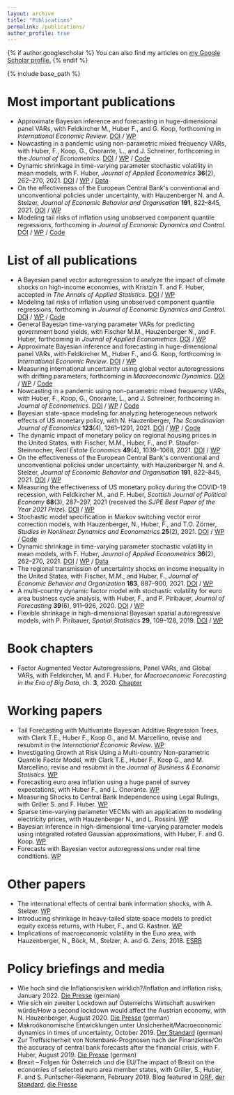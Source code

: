```yaml
---
layout: archive
title: "Publications"
permalink: /publications/
author_profile: true
---
```


{% if author.googlescholar %}
  You can also find my articles on <u><a href="{{author.googlescholar}}">my Google Scholar profile</a>.</u>
{% endif %}

{% include base_path %}

Most important publications
======
* Approximate Bayesian inference and forecasting in huge-dimensional panel VARs, with Feldkircher M., Huber F., and G. Koop, forthcoming in _International Economic Review_. [DOI](https://doi.org/10.1111/iere.12577) / [WP](https://arxiv.org/abs/2103.04944)
* Nowcasting in a pandemic using non-parametric mixed frequency VARs, with Huber, F., Koop, G., Onorante, L., and J. Schreiner, forthcoming in the _Journal of Econometrics_. [DOI](https://doi.org/10.1016/j.jeconom.2020.11.006) / [WP](https://arxiv.org/abs/2008.12706) / [Code](https://github.com/mpfarrho/mf-bavart)
* Dynamic shrinkage in time-varying parameter stochastic volatility in mean models, with F. Huber, _Journal of Applied Econometrics_ **36**(2), 262–270, 2021. [DOI](https://doi.org/10.1002/jae.2804) / [WP](https://arxiv.org/abs/2005.06851) / [Data](http://qed.econ.queensu.ca/jae/datasets/huber005/)
* On the effectiveness of the European Central Bank's conventional and unconventional policies under uncertainty, with Hauzenberger N. and A. Stelzer, _Journal of Economic Behavior and Organisation_ **191**, 822–845, 2021. [DOI](https://doi.org/10.1016/j.jebo.2021.09.041) / [WP](https://arxiv.org/abs/2011.14424)
* Modeling tail risks of inflation using unobserved component quantile regressions, forthcoming in _Journal of Economic Dynamics and Control_. [DOI](https://www.sciencedirect.com/science/article/abs/pii/S016518892200197X) / [WP](https://arxiv.org/abs/2103.03632) / [Code](https://github.com/mpfarrho/tvp-qr)

List of all publications
======
* A Bayesian panel vector autoregression to analyze the impact of climate shocks on high-income economies, with Kristzin T. and F. Huber, accepted in _The Annals of Applied Statistics_. [DOI](https://arxiv.org/abs/1804.01554) / [WP](https://arxiv.org/abs/1804.01554)
* Modeling tail risks of inflation using unobserved component quantile regressions, forthcoming in _Journal of Economic Dynamics and Control_. [DOI](https://www.sciencedirect.com/science/article/abs/pii/S016518892200197X) / [WP](https://arxiv.org/abs/2103.03632) / [Code](https://github.com/mpfarrho/tvp-qr)
* General Bayesian time-varying parameter VARs for predicting government bond yields, with Fischer M.M., Hauzenberger N., and F. Huber, forthcoming in _Journal of Applied Econometrics_. [DOI](https://arxiv.org/abs/2102.13393) / [WP](https://arxiv.org/abs/2102.13393)
* Approximate Bayesian inference and forecasting in huge-dimensional panel VARs, with Feldkircher M., Huber F., and G. Koop, forthcoming in _International Economic Review_. [DOI](https://doi.org/10.1111/iere.12577) / [WP](https://arxiv.org/abs/2103.04944)
* Measuring international uncertainty using global vector autoregressions with drifting parameters, forthcoming in _Macroeconomic Dynamics_.
  [DOI](https://doi.org/10.1017/S1365100521000663) / [WP](https://arxiv.org/abs/1908.06325) / [Code](https://github.com/mpfarrho/tvp-gvar-fsvm)
* Nowcasting in a pandemic using non-parametric mixed frequency VARs, with Huber, F., Koop, G., Onorante, L., and J. Schreiner, forthcoming in _Journal of Econometrics_. [DOI](https://doi.org/10.1016/j.jeconom.2020.11.006) / [WP](https://arxiv.org/abs/2008.12706) / [Code](https://github.com/mpfarrho/mf-bavart)
* Bayesian state-space modeling for analyzing heterogeneous network effects of US monetary policy, with N. Hauzenberger, _The Scandinavian Journal of Economics_ **123**(4), 1261–1291, 2021. [DOI](https://doi.org/10.1111/sjoe.12436) / [WP](https://arxiv.org/abs/1911.06206) / [Code](https://github.com/mpfarrho/tvp-network-panel)
* The dynamic impact of monetary policy on regional housing prices in the United States, with Fischer, M.M., Huber, F., and P. Staufer-Steinnocher, _Real Estate Economics_ **49**(4), 1039–1068, 2021. [DOI](https://doi.org/10.1111/1540-6229.12274) / [WP](https://arxiv.org/abs/1802.05870)
* On the effectiveness of the European Central Bank's conventional and unconventional policies under uncertainty, with Hauzenberger N. and A. Stelzer, _Journal of Economic Behavior and Organisation_ **191**, 822–845, 2021. [DOI](https://doi.org/10.1016/j.jebo.2021.09.041) / [WP](https://arxiv.org/abs/2011.14424)
* Measuring the effectiveness of US monetary policy during the COVID-19 recession, with Feldkircher M., and F. Huber, _Scottish Journal of Political Economy_ **68**(3), 287–297, 2021 (received the _SJPE Best Paper of the Year 2021 Prize_). [DOI](https://doi.org/10.1111/sjpe.12275) / [WP](https://arxiv.org/abs/2007.15419)
* Stochastic model specification in Markov switching vector error correction models, with Hauzenberger, N., Huber, F., and T.O. Zörner, _Studies in Nonlinear Dynamics and Econometrics_ **25**(2), 2021. [DOI](https://doi.org/10.1515/snde-2018-0069) / [WP](https://arxiv.org/abs/1807.00529) / [Code](https://www.dropbox.com/s/rk16vrnsesqtfz6/HHO2020.zip?dl=0)
* Dynamic shrinkage in time-varying parameter stochastic volatility in mean models, with F. Huber, _Journal of Applied Econometrics_ **36**(2), 262–270, 2021. [DOI](https://doi.org/10.1002/jae.2804) / [WP](https://arxiv.org/abs/2005.06851) / [Data](http://qed.econ.queensu.ca/jae/datasets/huber005/)
* The regional transmission of uncertainty shocks on income inequality in the United States, with Fischer, M.M., and Huber, F., _Journal of Economic Behavior and Organization_ **183**, 887–900, 2021. [DOI](https://doi.org/10.1016/j.jebo.2019.03.004) / [WP](https://arxiv.org/abs/1806.08278)
* A multi-country dynamic factor model with stochastic volatility for euro area business cycle analysis, with Huber, F., and P. Piribauer, _Journal of Forecasting_ **39**(6), 911–926, 2020. [DOI](https://doi.org/10.1002/for.2667) / [WP](https://arxiv.org/abs/2001.03935)
* Flexible shrinkage in high-dimensional Bayesian spatial autoregressive models, with P. Piribauer, _Spatial Statistics_ **29**, 109–128, 2019. [DOI](https://doi.org/10.1016/j.spasta.2018.10.004) / [WP](https://arxiv.org/abs/1805.10822)

Book chapters
======
* Factor Augmented Vector Autoregressions, Panel VARs, and Global VARs, with Feldkircher, M. and F. Huber, for _Macroeconomic Forecasting in the Era of Big Data_, ch. **3**, 2020. [Chapter](https://link.springer.com/chapter/10.1007/978-3-030-31150-6_3)

Working papers
======
* Tail Forecasting with Multivariate Bayesian Additive Regression Trees, with Clark T.E., Huber F., Koop G., and M. Marcellino, revise and resubmit in the _International Economic Review_. [WP](https://papers.ssrn.com/sol3/papers.cfm?abstract_id=3809866)
* Investigating Growth at Risk Using a Multi-country Non-parametric Quantile Factor Model, with Clark T.E., Huber F., Koop G., and M. Marcellino, revise and resubmit in the _Journal of Business & Economic Statistics_. [WP](https://arxiv.org/abs/2110.03411)
* Forecasting euro area inflation using a huge panel of survey expectations, with Huber F., and L. Onorante. [WP](https://arxiv.org/abs/2207.12225)
* Measuring Shocks to Central Bank Independence using Legal Rulings, with Griller S. and F. Huber. [WP](https://arxiv.org/abs/2202.12695)
* Sparse time-varying parameter VECMs with an application to modeling electricity prices, with Hauzenberger N., and L. Rossini. [WP](https://arxiv.org/abs/2011.04577)
* Bayesian inference in high-dimensional time-varying parameter models using integrated rotated Gaussian approximations, with Huber, F. and G. Koop. [WP](https://arxiv.org/abs/2002.10274)
* Forecasts with Bayesian vector autoregressions under real time conditions. [WP](https://arxiv.org/abs/2004.04984)

Other papers
======
* The international effects of central bank information shocks, with A. Stelzer. [WP](https://arxiv.org/abs/1912.03158)
* Introducing shrinkage in heavy-tailed state space models to predict equity excess returns, with Huber, F., and G. Kastner. [WP](https://arxiv.org/abs/1805.12217)
* Implications of macroeconomic volatility in the Euro area, with Hauzenberger, N., Böck, M., Stelzer, A. and G. Zens, 2018. [ESRB](https://www.esrb.europa.eu/pub/pdf/wp/esrb.wp80.en.pdf?3d22daf2cf5665f0c8314cca792924a1)

Policy briefings and media
======
* Wie hoch sind die Inflationsrisiken wirklich?/Inflation and inflation risks, January 2022. [Die Presse](https://www.diepresse.com/6091216/wie-hoch-sind-die-inflationsrisiken-wirklich) (german) 
* Wie sich ein zweiter Lockdown auf Österreichs Wirtschaft auswirken würde/How a second lockdown would affect the Austrian economy, with N. Hauzenberger, August 2020. [Die Presse](https://www.diepresse.com/5847063/wie-sich-ein-zweiter-lockdown-auf-oesterreichs-wirtschaft-auswirken-wuerde) (german)
* Makroökonomische Entwicklungen unter Unsicherheit/Macroeconomic dynamics in times of uncertainty, October 2019. [Der Standard](https://www.derstandard.at/story/2000109264301/makrooekonomische-entwicklungen-unter-unsicherheit) (german)
* Zur Treffsicherheit von Notenbank-Prognosen nach der Finanzkrise/On the accuracy of central bank forecasts after the financial crisis, with F. Huber, August 2019. [Die Presse](https://www.diepresse.com/5668295/zur-treffsicherheit-von-notenbank-prognosen-nach-der-finanzkrise) (german)
* Brexit – Folgen für Österreich und die EU/The impact of Brexit on the economies of selected euro area member states, with Griller, S., Huber, F. and S. Puntscher-Riekmann, February 2019. Blog featured in [ORF](https://orf.at/stories/3111231/), [der Standard](https://www.derstandard.at/story/2000097900545/forscher-warnen-vor-schwerwiegenden-folgen-eines-brexit), [die Presse](https://www.diepresse.com/5580178/brexit-studie-verflochtene-wirtschaft-reagiert-sensibel)
